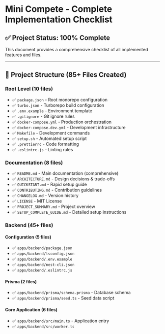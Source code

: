 # Mini Compete - Complete Implementation Checklist

## ✅ Project Status: 100% Complete

This document provides a comprehensive checklist of all implemented features and files.

---

## 📁 Project Structure (85+ Files Created)

### Root Level (10 files)

- ✅ `package.json` - Root monorepo configuration
- ✅ `turbo.json` - Turborepo build configuration
- ✅ `.env.example` - Environment template
- ✅ `.gitignore` - Git ignore rules
- ✅ `docker-compose.yml` - Production orchestration
- ✅ `docker-compose.dev.yml` - Development infrastructure
- ✅ `Makefile` - Development commands
- ✅ `setup.sh` - Automated setup script
- ✅ `.prettierrc` - Code formatting
- ✅ `.eslintrc.js` - Linting rules

### Documentation (8 files)

- ✅ `README.md` - Main documentation (comprehensive)
- ✅ `ARCHITECTURE.md` - Design decisions & trade-offs
- ✅ `QUICKSTART.md` - Rapid setup guide
- ✅ `CONTRIBUTING.md` - Contribution guidelines
- ✅ `CHANGELOG.md` - Version history
- ✅ `LICENSE` - MIT License
- ✅ `PROJECT_SUMMARY.md` - Project overview
- ✅ `SETUP_COMPLETE_GUIDE.md` - Detailed setup instructions

### Backend (45+ files)

#### Configuration (5 files)

- ✅ `apps/backend/package.json`
- ✅ `apps/backend/tsconfig.json`
- ✅ `apps/backend/.env.example`
- ✅ `apps/backend/nest-cli.json`
- ✅ `apps/backend/.eslintrc.js`

#### Prisma (2 files)

- ✅ `apps/backend/prisma/schema.prisma` - Database schema
- ✅ `apps/backend/prisma/seed.ts` - Seed data script

#### Core Application (6 files)

- ✅ `apps/backend/src/main.ts` - Application entry
- ✅ `apps/backend/src/worker.ts`
